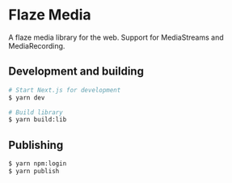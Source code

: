 # Flaze Media
A flaze media library for the web. Support for MediaStreams and MediaRecording. 

## Development and building
```bash 
# Start Next.js for development
$ yarn dev

# Build library
$ yarn build:lib
```

## Publishing
```bash
$ yarn npm:login
$ yarn publish
```